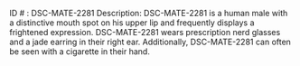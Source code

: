 ID # : DSC-MATE-2281
Description: DSC-MATE-2281 is a human male with a distinctive mouth spot on his upper lip and frequently displays a frightened expression. DSC-MATE-2281 wears prescription nerd glasses and a jade earring in their right ear. Additionally, DSC-MATE-2281 can often be seen with a cigarette in their hand.
